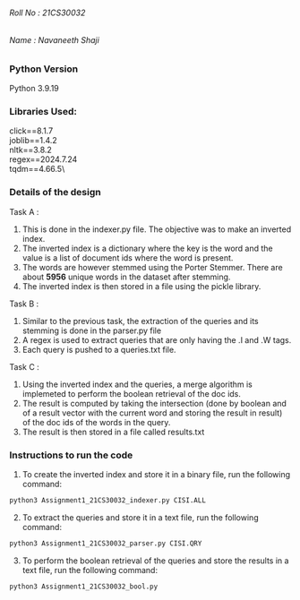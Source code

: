 ###### Roll No : 21CS30032
###### Name : Navaneeth Shaji

### Python Version
Python 3.9.19

### Libraries Used:
click==8.1.7\
joblib==1.4.2\
nltk==3.8.2\
regex==2024.7.24\
tqdm==4.66.5\

### Details of the design

Task A :
1. This is done in the indexer.py file. The objective was to make an inverted index.
2. The inverted index is a dictionary where the key is the word and the value is a list of document ids where the word is present.
3. The words are however stemmed using the Porter Stemmer. There are about **5956** unique words in the dataset after stemming.
4. The inverted index is then stored in a file using the pickle library.

Task B :
1. Similar to the previous task, the extraction of the queries and its stemming is done in the parser.py file
2. A regex is used to extract queries that are only having the .I and .W tags.
3. Each query is pushed to a queries.txt file.

Task C :
1. Using the inverted index and the queries, a merge algorithm is implemeted to perform the boolean retrieval of the doc ids.
2. The result is computed by taking the intersection (done by boolean and of a result vector with the current word and storing the result in result) of the doc ids of the words in the query.
3. The result is then stored in a file called results.txt


### Instructions to run the code
1. To create the inverted index and store it in a binary file, run the following command:
```bash
python3 Assignment1_21CS30032_indexer.py CISI.ALL
```
2. To extract the queries and store it in a text file, run the following command:
```bash
python3 Assignment1_21CS30032_parser.py CISI.QRY
```
3. To perform the boolean retrieval of the queries and store the results in a text file, run the following command:
```bash
python3 Assignment1_21CS30032_bool.py
```
